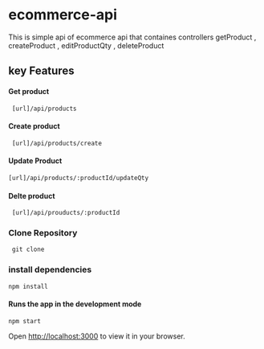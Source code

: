 # ecommerce-api
This is simple api of ecommerce api that containes controllers getProduct , createProduct , editProductQty , deleteProduct



## key Features
 #### Get product
     [url]/api/products
 #### Create product
     [url]/api/products/create
#### Update Product
    [url]/api/products/:productId/updateQty
#### Delte product
     [url]/api/prouducts/:productId
 
 ### Clone Repository
     git clone 
    
### install dependencies
    npm install
    
#### Runs the app in the development mode
    npm start
Open [http://localhost:3000](http://localhost:3000) to view it in your browser.

